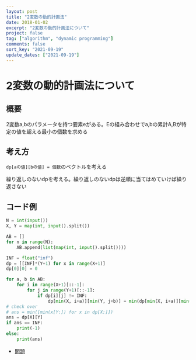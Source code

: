 ```yaml
---
layout: post
title: "2変数の動的計画法"
date: 2018-01-02
excerpt: "2変数の動的計画法について"
project: false
tag: ["algorithm", "dynamic programming"]
comments: false
sort_key: "2021-09-19"
update_dates: ["2021-09-19"]
---
```


# 2変数の動的計画法について

## 概要
2変数a,bのパラメータを持つ要素eがある。Eの組み合わせでa,bの累計A,Bが特定の値を超える最小の個数を求める  


## 考え方

`dp[aの値][bの値] = 個数`のベクトルを考える  

繰り返しのないdpを考える。繰り返しのないdpは逆順に当てはめていけば繰り返さない  

## コード例

```python
N = int(input())
X, Y = map(int, input().split())

AB = []
for n in range(N):
    AB.append(list(map(int, input().split())))

INF = float("inf")
dp = [[INF]*(Y+1) for x in range(X+1)]
dp[0][0] = 0

for a, b in AB:
    for i in range(X+1)[::-1]:
        for j in range(Y+1)[::-1]:
            if dp[i][j] != INF:
                dp[min(X, i+a)][min(Y, j+b)] = min(dp[min(X, i+a)][min(Y, j+b)], dp[i][j]+1)
# check over
# ans = min([min(x[Y:]) for x in dp[X:]])
ans = dp[X][Y]
if ans == INF:
    print(-1)
else:
    print(ans)
```
 - [問題](https://atcoder.jp/contests/abc219/tasks/abc219_d)
